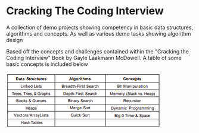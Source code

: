 # Cracking The Coding Interview
A collection of demo projects showing competency in basic data structures, algorithms and concepts. As well as various demo tasks showing algorithm design 

Based off the concepts and challenges contained within the "Cracking the Coding Interview" Book by Gayle Laakmann McDowell. A table of some basic concepts is included below

![Core Concept Table](https://raw.githubusercontent.com/Christoper-Edmunds/Core-Concepts-Demo/main/Core%20Concepts.png)

